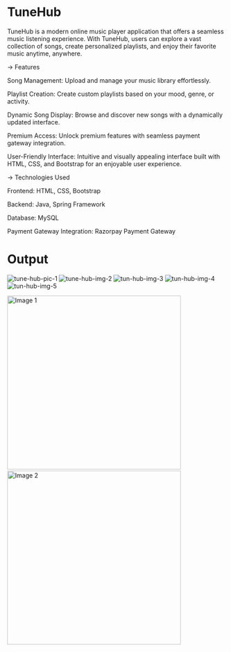 # TuneHub
TuneHub is a modern online music player application that offers a seamless music listening experience. With TuneHub, users can explore a vast collection of songs, create personalized playlists, and enjoy their favorite music anytime, anywhere.

-> Features

Song Management: Upload and manage your music library effortlessly.

Playlist Creation: Create custom playlists based on your mood, genre, or activity.

Dynamic Song Display: Browse and discover new songs with a dynamically updated interface.

Premium Access: Unlock premium features with seamless payment gateway integration.

User-Friendly Interface: Intuitive and visually appealing interface built with HTML, CSS, and Bootstrap for an enjoyable user experience.

-> Technologies Used

Frontend: HTML, CSS, Bootstrap

Backend: Java, Spring Framework

Database: MySQL

Payment Gateway Integration: Razorpay Payment Gateway

# Output


![tune-hub-pic-1](https://github.com/user-attachments/assets/0a4c4a6b-227c-4299-9636-085070d8e474)
![tune-hub-img-2](https://github.com/user-attachments/assets/8edd679b-05c7-4a75-aed5-a1ee8e025e09)
![tun-hub-img-3](https://github.com/user-attachments/assets/17eb1355-c0b5-4e32-8de6-71e03f591589)
![tun-hub-img-4](https://github.com/user-attachments/assets/d54755af-51c1-4590-8768-ac170970a5b1)
![tun-hub-img-5](https://github.com/user-attachments/assets/825677fd-eae3-4b37-9e99-d896e2f82182)

<p float="left">
  <img src="https://github.com/Manish50518/TuneHub-Java-Application-main/assets/105223888/ca164274-738b-472f-b904-c265a2a39ceb" alt="Image 1" width="400" />
  &nbsp;&nbsp;&nbsp;&nbsp;&nbsp;&nbsp;&nbsp;&nbsp;&nbsp;&nbsp;&nbsp;&nbsp;&nbsp;
  <img src="https://github.comManish50518/TuneHub-Java-Application-main/assets/105223888/5dd1d93b-e150-455d-b767-bb4b9269c798" alt="Image 2" width="400" /> 
</p>


